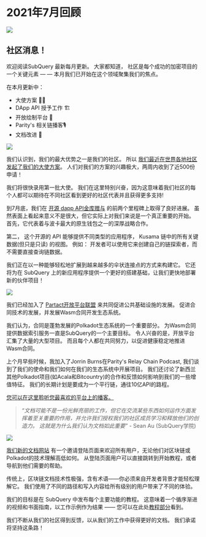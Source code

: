 # 2021年7月回顾

![](https://miro.medium.com/max/1400/1*2z3_9s-SY7dAvfe6xf9IDA.png)

## 社区消息！


欢迎阅读SubQuery 最新每月更新。 大家都知道， 社区是每个成功的加密项目的一个关键元素 — — 本月我们已开始在这个领域聚集我们的焦点。

在本月更新中：

-   大使方案 👩💼
-   DApp API 授予工作 🏗
-   开放绘制平台 🌃
-   Parity's 相关链播客🎙
-   文档改进 📑


![](https://miro.medium.com/max/1400/0*pe3Z3x1lGb_RLa5x)

我们认识到，我们的最大优势之一是我们的社区。 所以 [我们最近在世界各地社区发起了我们的大使方案](https://subquery.medium.com/introducing-the-subquery-ambassador-program-aa82613ab804)。 人们对我们的方案的兴趣极大，两周内收到了近500份申请！

我们将很快录用第一批大使。 我们在这里特别兴奋，因为这意味着我们社区的每个人都可以期待在不同社区看到更好的社区代表并且获得更多支持!

到7月底，我们在 [开源 dapp API金库赠与](https://kusama.polkassembly.io/treasury/95) 的前两个里程碑上取得了良好进展。 虽然表面上看起来意义不是很大，但它实际上对我们来说是一个真正重要的开始。 首先，它代表着与波卡最大的原生钱包之一的深厚战略合作。

第二， 这个开源的 API 能够提供不同类型的应用程序， Kusama 链中的所有关键数据(但只是只读) 的视图。 例如： 开发者可以使用它来创建自己的链探索者，而不需要直接查询链数据。

我们正在以一种能够轻松地扩展到越来越多的伞状连接点的方式来构建它。 它还将为在 SubQuery 上的新应用程序提供一个更好的搭建基础，让我们更快地部署新的伙伴项目！

![](https://miro.medium.com/max/1400/0*AhM68fyjjSp_2edZ)

我们已经加入了 [Partact开放平台联盟](https://subquery.medium.com/subquery-is-joining-the-patract-open-platform-91682c748a57) 来共同促进公共基础设施的发展。 促进合同技术的发展，并发展Wasm合同开发生态系统。

我们认为，合同是蓬勃发展的Polkadot生态系统的一个重要部分。 为Wasm合同提供数据索引服务一直是SubQuery的一个主要目标。 令人兴奋的是，开放平台汇集了大量的大型项目。 而且每个人都在共同努力，以促进健康稳定地推进Wasm合同。

上个月早些时候，我加入了Jorrin Burns在Parity's Relay Chain Podcast, 我们谈到了我们的使命和我们如何在我们的生态系统中开展项目。 我们还讨论了新西兰其他Polkadot项目(如Acala和Bitcountry)的合作和反馈如何影响到我们的一些增值特征。 我们的长期计划是要成为一个平行链，通往10亿API的路程。

[您可以在这里聆听您最喜欢的平台上的播客。](https://relaychain.fm/35-querying-the-worlds-data-with-subquery)

> _“文档可能不是一份光鲜亮丽的工作，但它在交流某些东西如何运作方面发挥着至关重要的作用，并允许我们授权我们的社区成员学习和释放他们的创造力。 这就是为什么我们认为文档如此重要”_ - Sean Au (SubQuery学院)

![](https://miro.medium.com/max/1200/0*tvcfXFxHc6shdmAy.gif)

[我们新的文档网站](https://doc.subquery.network/) 有一个邀请登陆页面来欢迎所有用户，无论他们对区块链或 Polkadot的技术理解高低如何。 从登陆页面用户可以直接跳转到开始教程，或者导航到他们需要的帮助。

传统上，区块链文档技术性极强，含有术语——你必须来自开发者背景才能轻松理解它。 我们使用了不同的路径和写入内容给所有级别的用户带来了不同的体验。

我们的目标是在 SubQuery 中发布每个主要功能的教程。 这意味着一个循序渐进的视频和书面指南，以工作示例作为结果 —— 您可以在此处[教程部分](https://doc.subquery.network/tutorials_examples/howto.html)看到。

我们不断从我们的社区得到反馈，以从我们的工作中获得更好的文档。 我们承诺将坚持这条路！